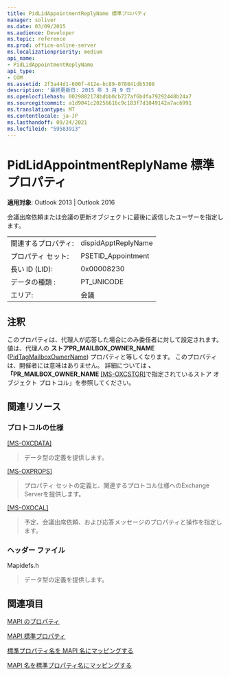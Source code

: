 ```yaml
---
title: PidLidAppointmentReplyName 標準プロパティ
manager: soliver
ms.date: 03/09/2015
ms.audience: Developer
ms.topic: reference
ms.prod: office-online-server
ms.localizationpriority: medium
api_name:
- PidLidAppointmentReplyName
api_type:
- COM
ms.assetid: 2f3a44d1-600f-412e-bc89-078841db5308
description: '最終更新日: 2015 年 3 月 9 日'
ms.openlocfilehash: 0029882178bdbb0cb727af6bdfa79292448b24a7
ms.sourcegitcommit: a1d9041c20256616c9c183f7d1049142a7ac6991
ms.translationtype: MT
ms.contentlocale: ja-JP
ms.lasthandoff: 09/24/2021
ms.locfileid: "59583913"
---
```

# <a name="pidlidappointmentreplyname-canonical-property"></a>PidLidAppointmentReplyName 標準プロパティ

  
  
**適用対象**: Outlook 2013 | Outlook 2016 
  
会議出席依頼または会議の更新オブジェクトに最後に返信したユーザーを指定します。
  
|||
|:-----|:-----|
|関連するプロパティ:  <br/> |dispidApptReplyName  <br/> |
|プロパティ セット:  <br/> |PSETID_Appointment  <br/> |
|長い ID (LID):  <br/> |0x00008230  <br/> |
|データの種類 :   <br/> |PT_UNICODE  <br/> |
|エリア:  <br/> |会議  <br/> |
   
## <a name="remarks"></a>注釈

このプロパティは、代理人が応答した場合にのみ委任者に対して設定されます。 値は、代理人の **ストアPR_MAILBOX_OWNER_NAME** ([PidTagMailboxOwnerName](pidtagmailboxownername-canonical-property.md)) プロパティと等しくなります。 このプロパティは、開催者には意味はありません。 詳細については **、「PR_MAILBOX_OWNER_NAME** [[MS-OXCSTOR]](https://msdn.microsoft.com/library/d42ed1e0-3e77-4264-bd59-7afc583510e2%28Office.15%29.aspx)で指定されているストア オブジェクト プロトコル」を参照してください。
  
## <a name="related-resources"></a>関連リソース

### <a name="protocol-specifications"></a>プロトコルの仕様

[[MS-OXCDATA]](https://msdn.microsoft.com/library/1afa0cd9-b1a0-4520-b623-bf15030af5d8%28Office.15%29.aspx)
  
> データ型の定義を提供します。
    
[[MS-OXPROPS]](https://msdn.microsoft.com/library/f6ab1613-aefe-447d-a49c-18217230b148%28Office.15%29.aspx)
  
> プロパティ セットの定義と、関連するプロトコル仕様へのExchange Serverを提供します。
    
[[MS-OXOCAL]](https://msdn.microsoft.com/library/09861fde-c8e4-4028-9346-e7c214cfdba1%28Office.15%29.aspx)
  
> 予定、会議出席依頼、および応答メッセージのプロパティと操作を指定します。
    
### <a name="header-files"></a>ヘッダー ファイル

Mapidefs.h
  
> データ型の定義を提供します。
    
## <a name="see-also"></a>関連項目



[MAPI のプロパティ](mapi-properties.md)
  
[MAPI 標準プロパティ](mapi-canonical-properties.md)
  
[標準プロパティ名を MAPI 名にマッピングする](mapping-canonical-property-names-to-mapi-names.md)
  
[MAPI 名を標準プロパティ名にマッピングする](mapping-mapi-names-to-canonical-property-names.md)

